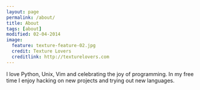 ```yaml
---
layout: page
permalink: /about/
title: About 
tags: [about]
modified: 02-04-2014
image:
  feature: texture-feature-02.jpg
  credit: Texture Lovers
  creditlink: http://texturelovers.com
---
```


I love Python, Unix, Vim and celebrating the joy of programming. In my free time I enjoy hacking on new projects and trying out new languages.

